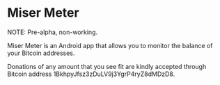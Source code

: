 Miser Meter
===========

NOTE: Pre-alpha, non-working.

Miser Meter is an Android app that allows you to monitor the balance of your Bitcoin addresses.

Donations of any amount that you see fit are kindly accepted through Bitcoin address 1BkhpyJfsz3zDuLV9j3YgrP4ryZ8dMDzD8.
